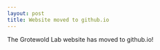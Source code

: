 ```yaml
---
layout: post
title: Website moved to github.io
---
```


The Grotewold Lab website has moved to github.io!